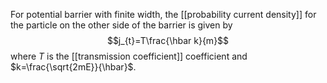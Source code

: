 For potential barrier with finite width, the [[probability current density]] for the particle on the other side of the barrier is given by $$j_{t}=T\frac{\hbar k}{m}$$ where $T$ is the [[transmission coefficient]] coefficient and $k=\frac{\sqrt{2mE}}{\hbar}$.


